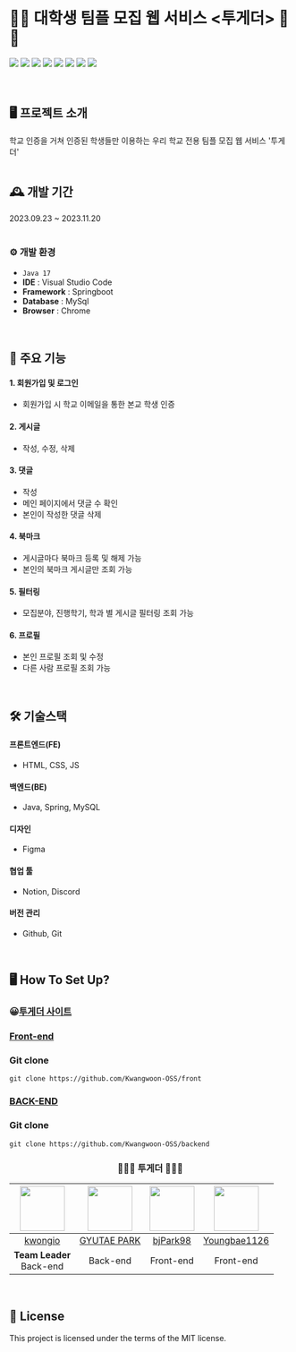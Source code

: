 # 🏫🤝 대학생 팀플 모집 웹 서비스 <투게더> 🤝🏫
<img src="https://img.shields.io/badge/GitHub-black?logo=github"> <img src="https://img.shields.io/badge/HTML-orange?logo=html5&logoColor=white">
<img src="https://img.shields.io/badge/CSS-blue?logo=css3&logoColor=white">
<img src="https://img.shields.io/badge/JavaScript-yellow?logo=javascript&logoColor=white"> <img src="https://img.shields.io/badge/Spring-brightgreen?logo=spring&logoColor=white"> <img src="https://img.shields.io/badge/MySQL-blue?logo=mysql&logoColor=white"> <img src="https://img.shields.io/badge/Figma-brightgreen?logo=figma&logoColor=white"> <img src="https://img.shields.io/badge/Notion-lightgrey?logo=notion&logoColor=white">
<br/>
<br/>
<br/>

## 🖥️ 프로젝트 소개
학교 인증을 거쳐 인증된 학생들만 이용하는 우리 학교 전용 팀플 모집 웹 서비스 '투게더'
<br>
<br>

## 🕰️ 개발 기간
2023.09.23 ~ 2023.11.20
<br>
<br>

### ⚙️ 개발 환경
- `Java 17`
- **IDE** : Visual Studio Code
- **Framework** : Springboot
- **Database** : MySql
- **Browser** : Chrome
<br>

## 📌 주요 기능
#### 1. 회원가입 및 로그인
  - 회원가입 시 학교 이메일을 통한 본교 학생 인증
#### 2. 게시글
  - 작성, 수정, 삭제 
#### 3. 댓글
  - 작성
  - 메인 페이지에서 댓글 수 확인
  - 본인이 작성한 댓글 삭제
#### 4. 북마크
  - 게시글마다 북마크 등록 및 해제 가능
  - 본인의 북마크 게시글만 조회 가능
#### 5. 필터링
  - 모집분야, 진행학기, 학과 별 게시글 필터링 조회 가능
#### 6. 프로필
  - 본인 프로필 조회 및 수정
  - 다른 사람 프로필 조회 가능
<br>

## 🛠️ 기술스택
#### 프론트엔드(FE)
- HTML, CSS, JS

#### 백엔드(BE)
- Java, Spring, MySQL

#### 디자인
- Figma
  
#### 협업 툴
- Notion, Discord

#### 버전 관리
- Github, Git
<br>

## 🖥️ How To Set Up?
### 😀<a href = "https://kw-together.netlify.app/">투게더 사이트</a>


### [Front-end](https://github.com/Kwangwoon-OSS/front-end)


### Git clone
```shell
git clone https://github.com/Kwangwoon-OSS/front

```

### [BACK-END](https://github.com/Kwangwoon-OSS/back-end)

### Git clone
```shell
git clone https://github.com/Kwangwoon-OSS/backend

```

<div align="center">
  
  ### 🧑‍🤝‍🧑 투게더 🧑‍🤝‍🧑

|<img src="https://avatars.githubusercontent.com/u/43674053?v=4" width="80">|<img src="https://avatars.githubusercontent.com/u/64678476?v=4" width="80">|<img src ="https://avatars.githubusercontent.com/u/113542209?v=4" width="80">|<img src="https://avatars.githubusercontent.com/u/46856766?v=4" width="80">|
|:---:|:---:|:---:|:---:|
|[kwongio](https://github.com/kwongio)|[GYUTAE PARK](https://github.com/doraemon500)|[bjPark98](https://github.com/bjPark98)|[Youngbae1126](https://github.com/Youngbae1126)|
|**Team Leader**<br>Back-end | Back-end | Front-end | Front-end |
  
   </div>
  
  <br>
  
## 🧾 License
 This project is licensed under the terms of the MIT license.





